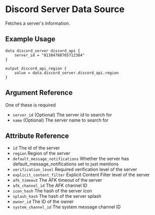# Discord Server Data Source

Fetches a server's information.

## Example Usage

```hcl-terraform
data discord_server discord_api {
    server_id = "81384788765712384"
}

output discord_api_region {
    value = data.discord_server.discord_api.region
}
```

## Argument Reference

One of these is required

* `server_id` (Optional) The server id to search for
* `name` (Optional) The server name to search for

## Attribute Reference

* `id` The id of the server
* `region` Region of the server
* `default_message_notifications` Whether the server has default_message_notifications set to just mentions
* `verification_level` Required verification level of the server
* `explicit_content_filter` Explicit Content Filter level of the server
* `afk_timeout` The AFK timeout of the server
* `afk_channel_id` The AFK channel ID
* `icon_hash` The hash of the server icon
* `splash_hash` The hash of the server splash
* `owner_id` The ID of the owner
* `system_channel_id` The system message channel ID
